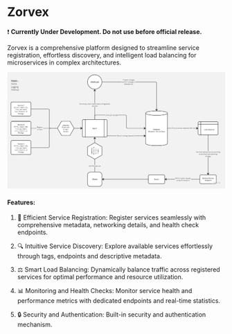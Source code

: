 # Zorvex

❗ <b>Currently Under Development. Do not use before official release.</b>

Zorvex is a comprehensive platform designed to streamline service registration, effortless discovery, and intelligent load balancing for microservices in complex architectures.

<img src="https://github.com/sushant102004/Zorvex/blob/main/Zorvex%20Architecture.jpg"/>

#### Features:

1. 🚀 Efficient Service Registration: Register services seamlessly with comprehensive metadata, networking details, and health check endpoints.

2. 🔍 Intuitive Service Discovery: Explore available services effortlessly through tags, endpoints and descriptive metadata.

3. ⚖️ Smart Load Balancing: Dynamically balance traffic across registered services for optimal performance and resource utilization.

4. 📊 Monitoring and Health Checks: Monitor service health and performance metrics with dedicated endpoints and real-time statistics.

5. 🔒 Security and Authentication: Built-in security and authentication mechanism.
